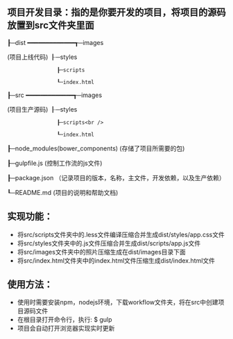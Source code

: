 ## 项目开发目录：指的是你要开发的项目，将项目的源码放置到src文件夹里面

┠─dist ━━━━━━━━━━━━━┱─images

(项目上线代码)        ┠─styles

                    ┠─scripts

                    ┖─index.html

┠─src  ━━━━━━━━━━━━━┱─images

(项目生产源码)        ┠─styles<br /> 

                    ┠─scripts<br /> 

                    ┖─index.html 
                    
┠─node_modules(bower_components) (存储了项目所需要的包)

┠─gulpfile.js (控制工作流的js文件)

┠─package.json （记录项目的版本，名称，主文件，开发依赖，以及生产依赖）

┖─README.md (项目的说明和帮助文档)


## 实现功能：
- 将src/scripts文件夹中的.less文件编译压缩合并生成dist/styles/app.css文件
- 将src/styles文件夹中的.js文件压缩合并生成dist/scripts/app.js文件
- 将src/images文件夹中的照片压缩生成在dist/images目录下面
- 将src/index.html文件夹中的index.html文件压缩生成dist/index.html文件

## 使用方法：
- 使用时需要安装npm，nodejs环境，下载workflow文件夹，将在src中创建项目源码文件
- 在根目录打开命令行，执行: $ gulp 
- 项目会自动打开浏览器实现实时更新 
